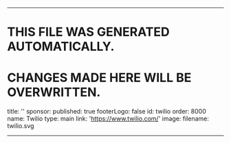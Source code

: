 ----

# THIS FILE WAS GENERATED AUTOMATICALLY.
# CHANGES MADE HERE WILL BE OVERWRITTEN.

title: ''
sponsor:
  published: true
  footerLogo: false
  id: twilio
  order: 8000
  name: Twilio
  type: main
  link: 'https://www.twilio.com/'
  image:
    filename: twilio.svg

----

